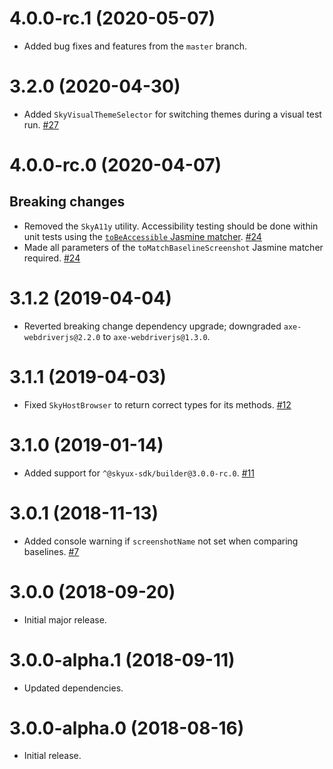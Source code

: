 # 4.0.0-rc.1 (2020-05-07)

- Added bug fixes and features from the `master` branch.

# 3.2.0 (2020-04-30)

- Added `SkyVisualThemeSelector` for switching themes during a visual test run. [#27](https://github.com/blackbaud/skyux-sdk-e2e/pull/27)

# 4.0.0-rc.0 (2020-04-07)

## Breaking changes

- Removed the `SkyA11y` utility. Accessibility testing should be done within unit tests using the [`toBeAccessible` Jasmine matcher](https://developer.blackbaud.com/skyux/learn/get-started/advanced/accessibility-unit-tests). [#24](https://github.com/blackbaud/skyux-sdk-e2e/pull/24)
- Made all parameters of the `toMatchBaselineScreenshot` Jasmine matcher required. [#24](https://github.com/blackbaud/skyux-sdk-e2e/pull/24)

# 3.1.2 (2019-04-04)

- Reverted breaking change dependency upgrade; downgraded `axe-webdriverjs@2.2.0` to `axe-webdriverjs@1.3.0`.

# 3.1.1 (2019-04-03)

- Fixed `SkyHostBrowser` to return correct types for its methods. [#12](https://github.com/blackbaud/skyux-sdk-e2e/pull/12)

# 3.1.0 (2019-01-14)

- Added support for `^@skyux-sdk/builder@3.0.0-rc.0`. [#11](https://github.com/blackbaud/skyux-sdk-e2e/pull/11)

# 3.0.1 (2018-11-13)

- Added console warning if `screenshotName` not set when comparing baselines. [#7](https://github.com/blackbaud/skyux-sdk-e2e/pull/7)

# 3.0.0 (2018-09-20)

- Initial major release.

# 3.0.0-alpha.1 (2018-09-11)

- Updated dependencies.

# 3.0.0-alpha.0 (2018-08-16)

- Initial release.
